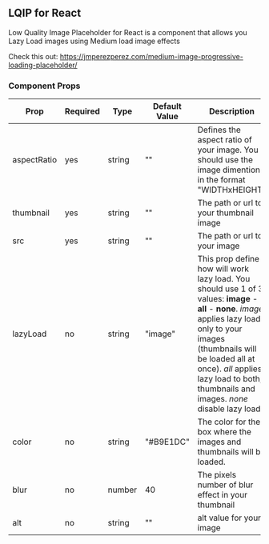 ## **LQIP for React** ##

Low Quality Image Placeholder for React is a component that allows you Lazy Load images using Medium load image effects

Check this out: https://jmperezperez.com/medium-image-progressive-loading-placeholder/

### Component Props ###

| Prop | Required | Type | Default Value | Description | Example |
|-------|------------|-------|------------------|---------------|-----------|
| aspectRatio | yes | string | "" | Defines the aspect ratio of your image. You should use the image dimentions in the format "WIDTHxHEIGHT" | "1280x720" |
| thumbnail | yes | string | "" | The path or url to your thumbnail image | "http://www.micdn.com/cats_thumbnail.jpeg" |
| src | yes | string | "" | The path or url to your image | "http://www.micdn.com/cats_.jpeg" |
| lazyLoad | no | string | "image" | This prop define how will work lazy load. You should use 1 of 3 values:   **image** - **all** - **none**. *image* applies lazy load only to your images (thumbnails will be loaded all at once). *all* applies lazy load to both, thumbnails and images. *none* disable lazy load. | "all" |
| color | no | string | "#B9E1DC" | The color for the box where the images and thumbnails will be loaded. | "#B9E1DC" |
| blur | no | number | 40 | The pixels number of blur effect in your thumbnail | 30 |
| alt | no | string | "" | alt value for your image | "something" |
